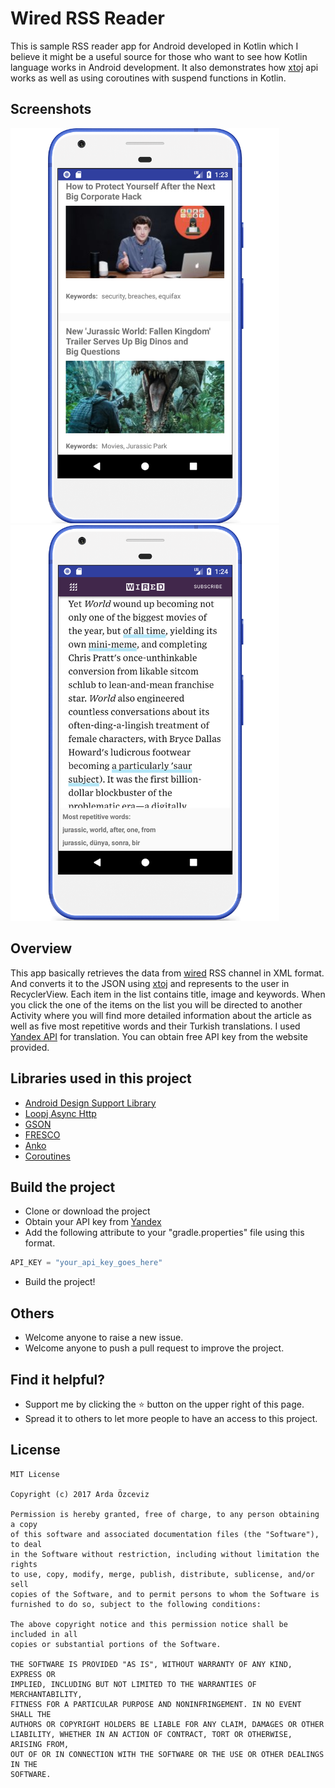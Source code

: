# Wired RSS Reader
This is sample RSS reader app for Android developed in Kotlin which I believe it might be a useful source for those who want to see how Kotlin language works in Android development. It also demonstrates how [xtoj](https://github.com/atakanozceviz/xtoj) api works as well as using coroutines with suspend functions in Kotlin.

## Screenshots

<img src="https://github.com/ardaozceviz/WiredRSSReader/blob/master/screenshots/ss1.png" width="430"/>         <img src="https://github.com/ardaozceviz/WiredRSSReader/blob/master/screenshots/ss2.png" width="430"/>

## Overview
This app basically retrieves the data from [wired](https://www.wired.com/) RSS channel in XML format. And converts it to the JSON using [xtoj](https://github.com/atakanozceviz/xtoj) and represents to the user in RecyclerView. Each item in the list contains title, image and keywords. When you click the one of the items on the list you will be directed to another Activity where you will find more detailed information about the article as well as five most repetitive words and their Turkish translations. I used [Yandex API](https://tech.yandex.com/translate/) for translation. You can obtain free API key from the website provided.

## Libraries used in this project
* [Android Design Support Library](https://developer.android.com/topic/libraries/support-library/packages.html#custom-tabs)
* [Loopj Async Http](https://github.com/loopj/android-async-http)
* [GSON](https://github.com/google/gson)
* [FRESCO](http://frescolib.org/)
* [Anko](https://github.com/Kotlin/anko)
* [Coroutines](https://github.com/Kotlin/kotlinx.coroutines)

## Build the project
 * Clone or download the project
 * Obtain your API key from [Yandex](https://tech.yandex.com/translate/)
 * Add the following attribute to your "gradle.properties" file using this format.
```groovy
API_KEY = "your_api_key_goes_here"
```
* Build the project!

## Others
* Welcome anyone to raise a new issue.
* Welcome anyone to push a pull request to improve the project.

## Find it helpful?
* Support me by clicking the :star: button on the upper right of this page.
* Spread it to others to let more people to have an access to this project. 

## License
```license
MIT License

Copyright (c) 2017 Arda Özceviz

Permission is hereby granted, free of charge, to any person obtaining a copy
of this software and associated documentation files (the "Software"), to deal
in the Software without restriction, including without limitation the rights
to use, copy, modify, merge, publish, distribute, sublicense, and/or sell
copies of the Software, and to permit persons to whom the Software is
furnished to do so, subject to the following conditions:

The above copyright notice and this permission notice shall be included in all
copies or substantial portions of the Software.

THE SOFTWARE IS PROVIDED "AS IS", WITHOUT WARRANTY OF ANY KIND, EXPRESS OR
IMPLIED, INCLUDING BUT NOT LIMITED TO THE WARRANTIES OF MERCHANTABILITY,
FITNESS FOR A PARTICULAR PURPOSE AND NONINFRINGEMENT. IN NO EVENT SHALL THE
AUTHORS OR COPYRIGHT HOLDERS BE LIABLE FOR ANY CLAIM, DAMAGES OR OTHER
LIABILITY, WHETHER IN AN ACTION OF CONTRACT, TORT OR OTHERWISE, ARISING FROM,
OUT OF OR IN CONNECTION WITH THE SOFTWARE OR THE USE OR OTHER DEALINGS IN THE
SOFTWARE.
```
